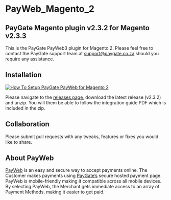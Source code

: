 # PayWeb_Magento_2
## PayGate Magento plugin v2.3.2 for Magento v2.3.3

This is the PayGate PayWeb3 plugin for Magento 2. Please feel free to contact the PayGate support team at support@paygate.co.za should you require any assistance.

## Installation
[![How To Setup PayGate PayWeb for Magento 2](https://www.appinlet.com/wp-content/uploads/2018/09/Magento-2-Integration.jpg)](https://www.youtube.com/watch?v=JtDTm49cWmU "How To Setup PayGate PayWeb for Magento 2")

Please navigate to the [releases page](https://github.com/PayGate/PayWeb_Magento_2/releases), download the latest release (v2.3.2) and unzip. You will them be able to follow the integration guide PDF which is included in the zip.

## Collaboration

Please submit pull requests with any tweaks, features or fixes you would like to share.

## About PayWeb

[PayWeb](https://www.paygate.co.za/paygate-products/payweb/) is an easy and secure way to accept payments online. The Customer makes payments using [PayGate’s](https://www.paygate.co.za/) secure hosted payment page. PayWeb is mobile-friendly making it compatible across all mobile devices. By selecting PayWeb, the Merchant gets immediate access to an array of Payment Methods, making it easier to get paid.
